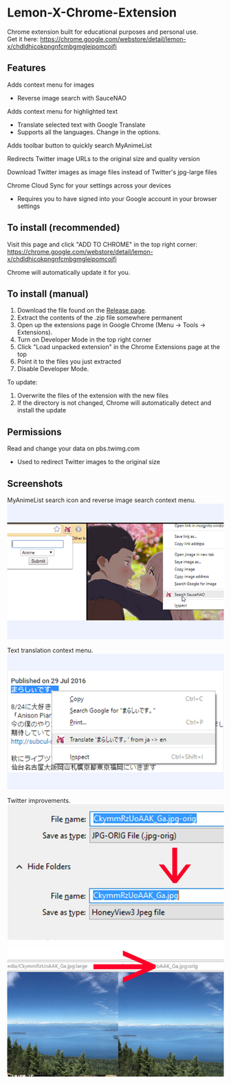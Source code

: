 # Lemon-X-Chrome-Extension

Chrome extension built for educational purposes and personal use.  
Get it here: <https://chrome.google.com/webstore/detail/lemon-x/chdldhicokpngnfcmbgmgleipomcojfi>

## Features

Adds context menu for images

- Reverse image search with SauceNAO

Adds context menu for highlighted text

- Translate selected text with Google Translate
- Supports all the languages. Change in the options.

Adds toolbar button to quickly search MyAnimeList
 
Redirects Twitter image URLs to the original size and quality version

Download Twitter images as image files instead of Twitter's jpg-large files

Chrome Cloud Sync for your settings across your devices

- Requires you to have signed into your Google account in your browser settings

## To install (recommended)

Visit this page and click "ADD TO CHROME" in the top right corner:  
<https://chrome.google.com/webstore/detail/lemon-x/chdldhicokpngnfcmbgmgleipomcojfi>

Chrome will automatically update it for you.

## To install (manual)

1. Download the file found on the [Release page](https://github.com/Teh-Lemon/Lemon-X-Chrome-Extension/releases).
2. Extract the contents of the .zip file somewhere permanent
3. Open up the extensions page in Google Chrome (Menu -> Tools -> Extensions).
4. Turn on Developer Mode in the top right corner
5. Click "Load unpacked extension" in the Chrome Extensions page at the top
6. Point it to the files you just extracted
7. Disable Developer Mode.

To update:   

1. Overwrite the files of the extension with the new files  
2. If the directory is not changed, Chrome will automatically detect and install the update

## Permissions

Read and change your data on pbs.twimg.com
- Used to redirect Twitter images to the original size  

## Screenshots

MyAnimeList search icon and reverse image search context menu.  
![alt text](Doc/imagemenu2.png "")  

Text translation context menu.  
![alt text](Doc/translatemenu.png "")  

Twitter improvements.  
![alt text](Doc/twitdl.jpg "")  
![alt text](Doc/twitredirect.jpg "")  
